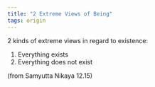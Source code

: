 ```yaml
---
title: "2 Extreme Views of Being"
tags: origin
---
```


2 kinds of extreme views in regard to existence: 

1. Everything exists 
2. Everything does not exist 

(from Samyutta Nikaya 12.15)
